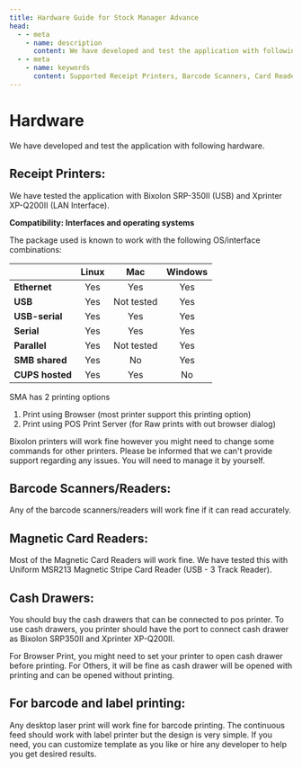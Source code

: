 ```yaml
---
title: Hardware Guide for Stock Manager Advance
head:
  - - meta
    - name: description
      content: We have developed and test the application with following hardware.
  - - meta
    - name: keywords
      content: Supported Receipt Printers, Barcode Scanners, Card Readers, Cash Drawers
---
```


# Hardware

We have developed and test the application with following hardware.

## Receipt Printers:

We have tested the application with Bixolon SRP-350II (USB) and Xprinter XP-Q200II (LAN
Interface).

**Compatibility: Interfaces and operating systems**

The package used is known to work with the following OS/interface combinations:

|                 | Linux |    Mac     | Windows |
| :-------------- | :---: | :--------: | :-----: |
| **Ethernet**    |  Yes  |    Yes     |   Yes   |
| **USB**         |  Yes  | Not tested |   Yes   |
| **USB-serial**  |  Yes  |    Yes     |   Yes   |
| **Serial**      |  Yes  |    Yes     |   Yes   |
| **Parallel**    |  Yes  | Not tested |   Yes   |
| **SMB shared**  |  Yes  |     No     |   Yes   |
| **CUPS hosted** |  Yes  |    Yes     |   No    |

SMA has 2 printing options

1. Print using Browser (most printer support this printing option)
2. Print using POS Print Server (for Raw prints with out browser dialog)

Bixolon printers will work fine however you might need to change some commands for
other printers. Please be informed that we can't provide support regarding any issues.
You will need to manage it by yourself.

## Barcode Scanners/Readers:

Any of the barcode scanners/readers will work fine if it can read accurately.

## Magnetic Card Readers:

Most of the Magnetic Card Readers will work fine. We have tested this with Uniform
MSR213 Magnetic Stripe Card Reader (USB - 3 Track Reader).

## Cash Drawers:

You should buy the cash drawers that can be connected to pos printer. To use cash drawers,
you printer should have the port to connect cash drawer as Bixolon SRP350II and Xprinter
XP-Q200II.

For Browser Print, you might need to set your printer to open cash drawer before printing.
For Others, it will be fine as cash drawer will be opened with printing and can be opened
without printing.

## For barcode and label printing:

Any desktop laser print will work fine for barcode printing. The continuous feed should work with
label printer but the design is very simple. If you need, you can customize template as you like or hire any developer to help you get desired results.
